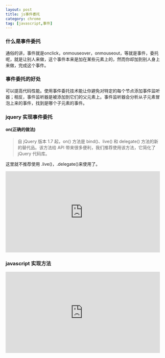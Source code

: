 ```yaml
---
layout: post
title: js事件委托
category: chrome
tag: [javascript,事件]
---
```


### 什么是事件委托

通俗的讲，事件就是onclick，onmouseover，onmouseout，等就是事件，委托呢，就是让别人来做，这个事件本来是加在某些元素上的，然而你却加到别人身上来做，完成这个事件。

### 事件委托的好处
可以提高代码性能。使用事件委托技术能让你避免对特定的每个节点添加事件监听器；相反，事件监听器是被添加到它们的父元素上。事件监听器会分析从子元素冒泡上来的事件，找到是哪个子元素的事件。

### jquery 实现事件委托

#### on(正确的做法)

>自 jQuery 版本 1.7 起，on() 方法是 bind()、live() 和 delegate() 方法的新的替代品。该方法给 API 带来很多便利，我们推荐使用该方法，它简化了 jQuery 代码库。

这里就不推荐使用 .live()，.delegate()来使用了。

<iframe height='265' scrolling='no' src='http://codepen.io/gdxw/embed/dXgGYy/?height=265&theme-id=0&default-tab=html,result&embed-version=2' frameborder='no' allowtransparency='true' allowfullscreen='true' style='width: 100%;'>See the Pen <a href='http://codepen.io/gdxw/pen/dXgGYy/'>dXgGYy</a> by gdxw (<a href='http://codepen.io/gdxw'>@gdxw</a>) on <a href='http://codepen.io'>CodePen</a>.
</iframe>

### javascript 实现方法

<iframe height='265' scrolling='no' src='http://codepen.io/gdxw/embed/NAOxoz/?height=265&theme-id=0&default-tab=html,result&embed-version=2' frameborder='no' allowtransparency='true' allowfullscreen='true' style='width: 100%;'>See the Pen <a href='http://codepen.io/gdxw/pen/NAOxoz/'>js事件委托</a> by gdxw (<a href='http://codepen.io/gdxw'>@gdxw</a>) on <a href='http://codepen.io'>CodePen</a>.
</iframe>
